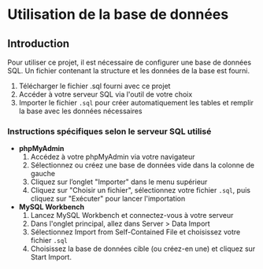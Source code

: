 # Utilisation de la base de données

## Introduction

Pour utiliser ce projet, il est nécessaire de configurer une base de données SQL.
Un fichier contenant la structure et les données de la base est fourni.

1. Télécharger le fichier .sql fourni avec ce projet
2. Accéder à votre serveur SQL via l'outil de votre choix
3. Importer le fichier `.sql` pour créer automatiquement les tables et remplir la base avec les données nécessaires

### Instructions spécifiques selon le serveur SQL utilisé

<ul>
  <li><strong>phpMyAdmin</strong>
    <ol type="1">
      <li>Accédez à votre phpMyAdmin via votre navigateur</li>
      <li>Sélectionnez ou créez une base de données vide dans la colonne de gauche</li>
      <li>Cliquez sur l’onglet "Importer" dans le menu supérieur</li>
      <li>Cliquez sur "Choisir un fichier", sélectionnez votre fichier <code>.sql</code>, puis cliquez sur "Exécuter" pour lancer l'importation</li>
    </ol>
  </li>

  <li><strong>MySQL Workbench</strong>
    <ol type="1">
      <li>Lancez MySQL Workbench et connectez-vous à votre serveur</li>
      <li>Dans l'onglet principal, allez dans Server &gt; Data Import</li>
      <li>Sélectionnez Import from Self-Contained File et choisissez votre fichier <code>.sql</code></li>
      <li>Choisissez la base de données cible (ou créez-en une) et cliquez sur Start Import.</li>
    </ol>
  </li>
</ul>

